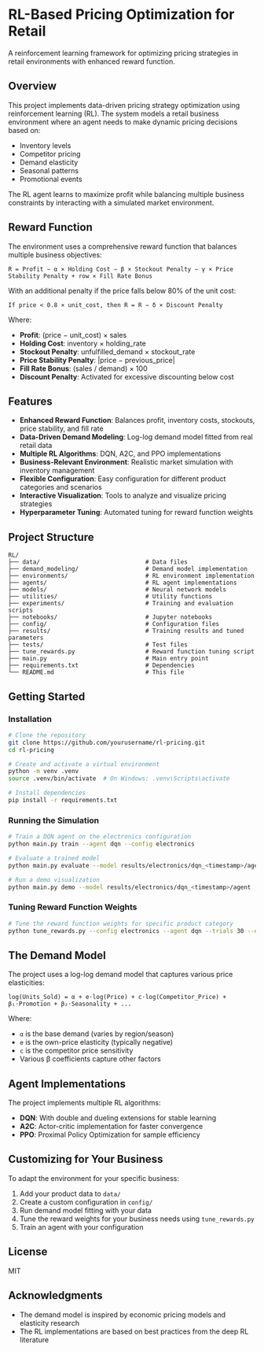 # RL-Based Pricing Optimization for Retail

A reinforcement learning framework for optimizing pricing strategies in retail environments with enhanced reward function.

## Overview

This project implements data-driven pricing strategy optimization using reinforcement learning (RL). The system models a retail business environment where an agent needs to make dynamic pricing decisions based on:

- Inventory levels
- Competitor pricing 
- Demand elasticity
- Seasonal patterns
- Promotional events

The RL agent learns to maximize profit while balancing multiple business constraints by interacting with a simulated market environment.

## Reward Function

The environment uses a comprehensive reward function that balances multiple business objectives:

```
R = Profit − α × Holding Cost − β × Stockout Penalty − γ × Price Stability Penalty + row × Fill Rate Bonus
```

With an additional penalty if the price falls below 80% of the unit cost:
```
If price < 0.8 × unit_cost, then R = R − δ × Discount Penalty
```

Where:
- **Profit**: (price − unit_cost) × sales
- **Holding Cost**: inventory × holding_rate
- **Stockout Penalty**: unfulfilled_demand × stockout_rate
- **Price Stability Penalty**: |price − previous_price|
- **Fill Rate Bonus**: (sales / demand) × 100
- **Discount Penalty**: Activated for excessive discounting below cost

## Features

- **Enhanced Reward Function**: Balances profit, inventory costs, stockouts, price stability, and fill rate
- **Data-Driven Demand Modeling**: Log-log demand model fitted from real retail data
- **Multiple RL Algorithms**: DQN, A2C, and PPO implementations
- **Business-Relevant Environment**: Realistic market simulation with inventory management
- **Flexible Configuration**: Easy configuration for different product categories and scenarios
- **Interactive Visualization**: Tools to analyze and visualize pricing strategies
- **Hyperparameter Tuning**: Automated tuning for reward function weights

## Project Structure

```
RL/
├── data/                              # Data files
├── demand_modeling/                   # Demand model implementation
├── environments/                      # RL environment implementation
├── agents/                            # RL agent implementations 
├── models/                            # Neural network models
├── utilities/                         # Utility functions
├── experiments/                       # Training and evaluation scripts
├── notebooks/                         # Jupyter notebooks
├── config/                            # Configuration files
├── results/                           # Training results and tuned parameters
├── tests/                             # Test files
├── tune_rewards.py                    # Reward function tuning script
├── main.py                            # Main entry point
├── requirements.txt                   # Dependencies
└── README.md                          # This file
```

## Getting Started

### Installation

```bash
# Clone the repository
git clone https://github.com/yourusername/rl-pricing.git
cd rl-pricing

# Create and activate a virtual environment
python -m venv .venv
source .venv/bin/activate  # On Windows: .venv\Scripts\activate

# Install dependencies
pip install -r requirements.txt
```

### Running the Simulation

```bash
# Train a DQN agent on the electronics configuration
python main.py train --agent dqn --config electronics

# Evaluate a trained model
python main.py evaluate --model results/electronics/dqn_<timestamp>/agent --episodes 10

# Run a demo visualization
python main.py demo --model results/electronics/dqn_<timestamp>/agent
```

### Tuning Reward Function Weights

```bash
# Tune the reward function weights for specific product category
python tune_rewards.py --config electronics --agent dqn --trials 30 --episodes 30
```

## The Demand Model

The project uses a log-log demand model that captures various price elasticities:

```
log(Units_Sold) = α + e⋅log(Price) + c⋅log(Competitor_Price) + β₁⋅Promotion + β₂⋅Seasonality + ...
```

Where:
- `α` is the base demand (varies by region/season)
- `e` is the own-price elasticity (typically negative)
- `c` is the competitor price sensitivity
- Various β coefficients capture other factors

## Agent Implementations

The project implements multiple RL algorithms:

- **DQN**: With double and dueling extensions for stable learning
- **A2C**: Actor-critic implementation for faster convergence
- **PPO**: Proximal Policy Optimization for sample efficiency

## Customizing for Your Business

To adapt the environment for your specific business:

1. Add your product data to `data/`
2. Create a custom configuration in `config/`
3. Run demand model fitting with your data
4. Tune the reward weights for your business needs using `tune_rewards.py`
5. Train an agent with your configuration

## License

MIT

## Acknowledgments

- The demand model is inspired by economic pricing models and elasticity research
- The RL implementations are based on best practices from the deep RL literature 